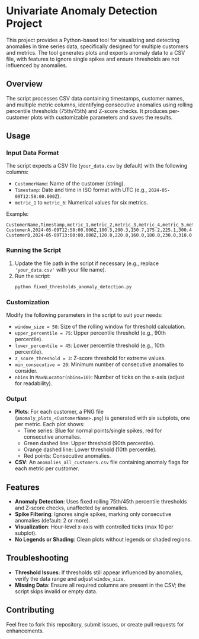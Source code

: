# Univariate Anomaly Detection Project

This project provides a Python-based tool for visualizing and detecting anomalies in time series data, specifically designed for multiple customers and metrics. The tool generates plots and exports anomaly data to a CSV file, with features to ignore single spikes and ensure thresholds are not influenced by anomalies.

## Overview

The script processes CSV data containing timestamps, customer names, and multiple metric columns, identifying consecutive anomalies using rolling percentile thresholds (75th/45th) and Z-score checks. It produces per-customer plots with customizable parameters and saves the results.


## Usage

### Input Data Format
The script expects a CSV file (`your_data.csv` by default) with the following columns:
- `CustomerName`: Name of the customer (string).
- `Timestamp`: Date and time in ISO format with UTC (e.g., `2024-05-09T12:58:00.000Z`).
- `metric_1` to `metric_6`: Numerical values for six metrics.

Example:
```
CustomerName,Timestamp,metric_1,metric_2,metric_3,metric_4,metric_5,metric_6
CustomerA,2024-05-09T12:58:00.000Z,100.5,200.3,150.7,175.2,225.1,300.4
CustomerB,2024-05-09T13:00:00.000Z,120.0,220.0,160.0,180.0,230.0,310.0
```

### Running the Script
1. Update the file path in the script if necessary (e.g., replace `'your_data.csv'` with your file name).
2. Run the script:
   ```bash
   python fixed_thresholds_anomaly_detection.py
   ```

### Customization
Modify the following parameters in the script to suit your needs:
- `window_size = 50`: Size of the rolling window for threshold calculation.
- `upper_percentile = 75`: Upper percentile threshold (e.g., 90th percentile).
- `lower_percentile = 45`: Lower percentile threshold (e.g., 10th percentile).
- `z_score_threshold = 3`: Z-score threshold for extreme values.
- `min_consecutive = 20`: Minimum number of consecutive anomalies to consider.
- `nbins` in `MaxNLocator(nbins=10)`: Number of ticks on the x-axis (adjust for readability).

### Output
- **Plots**: For each customer, a PNG file (`anomaly_plots_<CustomerName>.png`) is generated with six subplots, one per metric. Each plot shows:
  - Time series: Blue for normal points/single spikes, red for consecutive anomalies.
  - Green dashed line: Upper threshold (90th percentile).
  - Orange dashed line: Lower threshold (10th percentile).
  - Red points: Consecutive anomalies.
- **CSV**: An `anomalies_all_customers.csv` file containing anomaly flags for each metric per customer.

## Features
- **Anomaly Detection**: Uses fixed rolling 75th/45th percentile thresholds and Z-score checks, unaffected by anomalies.
- **Spike Filtering**: Ignores single spikes, marking only consecutive anomalies (default: 2 or more).
- **Visualization**: Hour-level x-axis with controlled ticks (max 10 per subplot).
- **No Legends or Shading**: Clean plots without legends or shaded regions.

## Troubleshooting
- **Threshold Issues**: If thresholds still appear influenced by anomalies, verify the data range and adjust `window_size`.
- **Missing Data**: Ensure all required columns are present in the CSV; the script skips invalid or empty data.

## Contributing
Feel free to fork this repository, submit issues, or create pull requests for enhancements.
